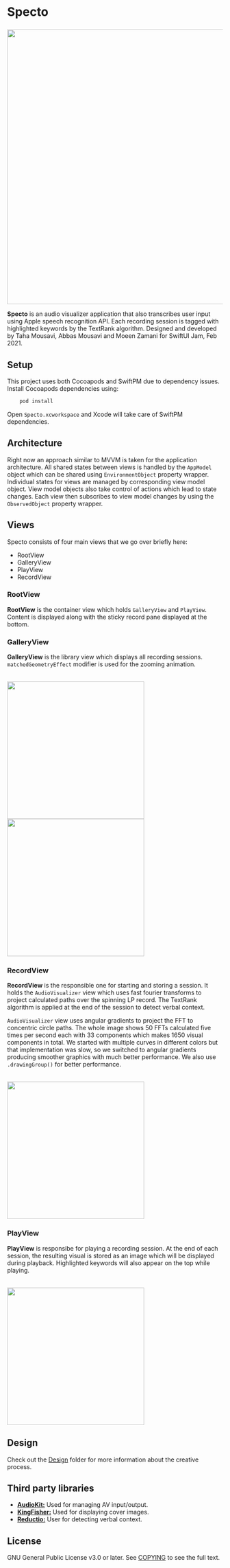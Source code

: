 # Specto

<p style="margin-top: 24px">
<img src="./Design/specto-banner.jpeg" width="640">
</p>

**Specto** is an audio visualizer application that also transcribes user input using Apple speech recognition API. Each recording session is tagged with highlighted keywords by the TextRank algorithm. Designed and developed by Taha Mousavi, Abbas Mousavi and Moeen Zamani for SwiftUI Jam, Feb 2021.

## Setup

This project uses both Cocoapods and SwiftPM due to dependency issues. Install Cocoapods dependencies using:

```bash
    pod install
```

Open `Specto.xcworkspace` and Xcode will take care of SwiftPM dependencies.

## Architecture

Right now an approach similar to MVVM is taken for the application architecture. All shared states between views is handled by the `AppModel` object which can be shared using `EnvironmentObject` property wrapper. Individual states for views are managed by corresponding view model object. View model objects also take control of actions which lead to state changes. Each view then subscribes to view model changes by using the `ObservedObject` property wrapper.

## Views

Specto consists of four main views that we go over briefly here:

- RootView
- GalleryView
- PlayView
- RecordView

### RootView

**RootView** is the container view which holds `GalleryView` and `PlayView`. Content is displayed along with the sticky record pane displayed at the bottom.

### GalleryView

**GalleryView** is the library view which displays all recording sessions. `matchedGeometryEffect` modifier is used for the zooming animation.

<p float="left" style="margin-top: 32px">
<img src="./Design/Screenshots/galleryview-empty.png" width="320">
<img src="./Design/Screenshots/galleryview-full.png" width="320">
</p>

### RecordView

**RecordView** is the responsible one for starting and storing a session. It holds the `AudioVisualizer` view which uses fast fourier transforms to project calculated paths over the spinning LP record. The TextRank algorithm is applied at the end of the session to detect verbal context.

`AudioVisualizer` view uses angular gradients to project the FFT to concentric circle paths. The whole image shows 50 FFTs calculated five times per second each with 33 components which makes 1650 visual components in total. We started with multiple curves in different colors but that implementation was slow, so we switched to angular gradients producing smoother graphics with much better performance. We also use `.drawingGroup()` for better performance.

<p style="margin-top: 32px">
<img src="./Design/Screenshots/recordview.png" width="320">
</p>

### PlayView

**PlayView** is responsibe for playing a recording session. At the end of each session, the resulting visual is stored as an image which will be displayed during playback. Highlighted keywords will also appear on the top while playing.

<p style="margin-top: 32px">
<img src="./Design/Screenshots/playview.png" width="320">
</p>

## Design

Check out the [Design](./Design) folder for more information about the creative process.

## Third party libraries

- [**AudioKit:**](https://github.com/AudioKit/AudioKit) Used for managing AV input/output.
- [**KingFisher:**](https://github.com/onevcat/Kingfisher) Used for displaying cover images.
- [**Reductio:**](https://github.com/fdzsergio/Reductio) User for detecting verbal context.

## License

GNU General Public License v3.0 or later.
See [COPYING](./COPYING) to see the full text.
